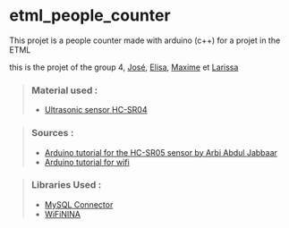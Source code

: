 # etml_people_counter
This projet is a people counter made with arduino (c++) for a projet in the ETML

this is the projet of the group 4, [José](https://github.com/J0bot), [Elisa](https://github.com/kuoch00), [Maxime](https://github.com/emixam420) et [Larissa](https://github.com/nanachronisme)

> ### Material used : 
>
> - [Ultrasonic sensor HC-SR04](https://cdn.sparkfun.com/datasheets/Sensors/Proximity/HCSR04.pdf)

> ### Sources :
>
> - [Arduino tutorial for the HC-SR05 sensor by Arbi Abdul Jabbaar](https://create.arduino.cc/projecthub/abdularbi17/ultrasonic-sensor-hc-sr04-with-arduino-tutorial-327ff6?ref=user&ref_id=1134675&offset=0)
> - [Arduino tutorial for wifi](https://docs.arduino.cc/tutorials/nano-33-iot/WiFi_connection)

> ### Libraries Used :
> - [MySQL Connector](https://github.com/ChuckBell/MySQL_Connector_Arduino)
> - [WiFiNINA](https://github.com/arduino-libraries/WiFiNINA)

